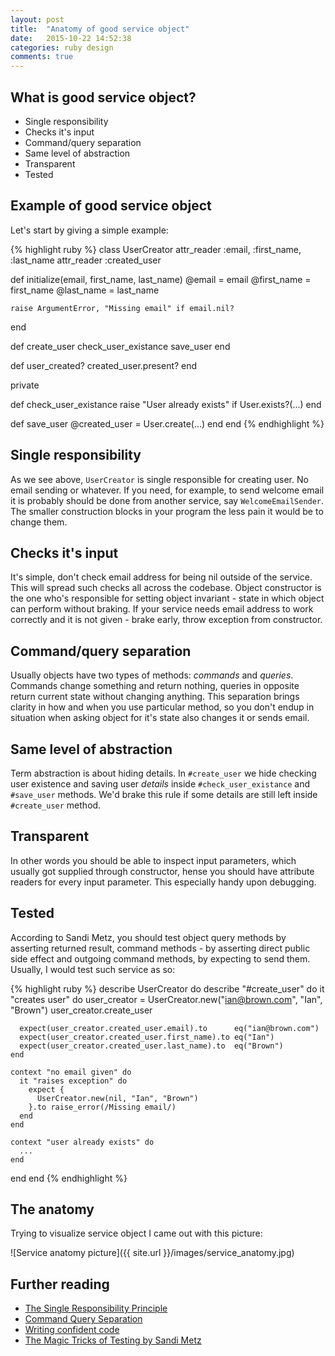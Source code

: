 ```yaml
---
layout: post
title:  "Anatomy of good service object"
date:   2015-10-22 14:52:38
categories: ruby design
comments: true
---
```


## What is good service object?
* Single responsibility
* Checks it's input
* Command/query separation
* Same level of abstraction
* Transparent
* Tested

## Example of good service object

Let's start by giving a simple example:

{% highlight ruby %}
class UserCreator
  attr_reader :email, :first_name, :last_name
  attr_reader :created_user

  def initialize(email, first_name, last_name)
    @email      = email
    @first_name = first_name
    @last_name  = last_name

    raise ArgumentError, "Missing email" if email.nil?
  end

  def create_user
    check_user_existance
    save_user
  end

  def user_created?
    created_user.present?
  end

  private

  def check_user_existance
    raise "User already exists" if User.exists?(...)
  end

  def save_user
    @created_user = User.create(...)
  end
end
{% endhighlight %}

## Single responsibility

As we see above, `UserCreator` is single responsible for creating user. No email
sending or whatever. If you need, for example, to send welcome email it is
probably should be done from another service, say `WelcomeEmailSender`.
The smaller construction blocks in your program the less pain it would
be to change them.

## Checks it's input

It's simple, don't check email address for being nil outside of the service. This
will spread such checks all across the codebase. Object constructor is the one who's responsible for setting object invariant - state in which object can perform without braking. If your service needs email address to work correctly and it is not given - brake early, throw exception from constructor.


## Command/query separation

Usually objects have two types of methods: *commands* and *queries*. Commands
change something and return nothing, queries in opposite return current
state without changing anything. This separation brings clarity in how and when
you use particular method, so you don't endup in situation when asking object
for it's state also changes it or sends email.

## Same level of abstraction

Term abstraction is about hiding details. In `#create_user` we hide checking user existence and saving user *details* inside `#check_user_existance` and `#save_user` methods. We'd brake this rule if some details are still left inside `#create_user` method.

## Transparent

In other words you should be able to inspect input parameters, which usually got supplied
through constructor, hense you should have attribute readers for every input parameter. This especially handy upon debugging.

## Tested

According to Sandi Metz, you should test object query methods by asserting
returned result, command methods - by asserting direct public side effect and
outgoing command methods, by expecting to send them. Usually, I would test such
service as so:

{% highlight ruby %}
describe UserCreator do
  describe "#create_user" do
    it "creates user" do
      user_creator = UserCreator.new("ian@brown.com", "Ian", "Brown")
      user_creator.create_user

      expect(user_creator.created_user.email).to      eq("ian@brown.com")
      expect(user_creator.created_user.first_name).to eq("Ian")
      expect(user_creator.created_user.last_name).to  eq("Brown")
    end

    context "no email given" do
      it "raises exception" do
        expect {
          UserCreator.new(nil, "Ian", "Brown")
        }.to raise_error(/Missing email/)
      end
    end

    context "user already exists" do
      ...
    end
  end
end
{% endhighlight %}

## The anatomy

Trying to visualize service object I came out with this picture:

![Service anatomy picture]({{ site.url }}/images/service_anatomy.jpg)

## Further reading

* [The Single Responsibility Principle](http://www.objectmentor.com/resources/articles/srp.pdf)
* [Command Query Separation](http://martinfowler.com/bliki/CommandQuerySeparation.html)
* [Writing confident code](https://practicingruby.com/articles/confident-ruby)
* [The Magic Tricks of Testing by Sandi Metz](https://www.youtube.com/watch?v=URSWYvyc42M)
